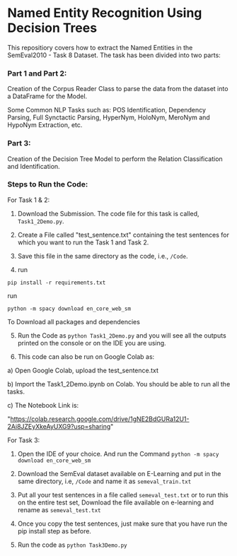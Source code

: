 # Named Entity Recognition Using Decision Trees

This repositiory covers how to extract the Named Entities in the SemEval2010 - Task 8 Dataset. The task has been divided into two parts:

### Part 1 and Part 2:

Creation of the Corpus Reader Class to parse the data from the dataset into a DataFrame for the Model.

Some Common NLP Tasks such as: POS Identification, Dependency Parsing, Full Synctactic Parsing, HyperNym, HoloNym, MeroNym and HypoNym Extraction, etc.

### Part 3:

Creation of the Decision Tree Model to perform the Relation Classification and Identification.

### Steps to Run the Code:

For Task 1 & 2:

1) Download the Submission. The code file for this task is called, `Task1_2Demo.py`. 

2) Create a File called "test_sentence.txt" containing the test sentences for which you want to 
run the Task 1 and Task 2.

3) Save this file in the same directory as the code, i.e., `/Code`.

4) run 

```
pip install -r requirements.txt
```

run  
```
python -m spacy download en_core_web_sm
```

To Download all packages and dependencies

5) Run the Code as `python Task1_2Demo.py` and you will see all the outputs printed on the console or on
the IDE you are using.

6) This code can also be run on Google Colab as:

a) Open Google Colab, upload the test_sentence.txt

b) Import the Task1_2Demo.ipynb on Colab. You should be able to run all the tasks.

c) The Notebook Link is:

"https://colab.research.google.com/drive/1gNE2BdGURa12U1-2Ai8JZEyXkeAyUXG9?usp=sharing"


For Task 3:

1) Open the IDE of your choice. And run the Command `python -m spacy download en_core_web_sm`

2) Download the SemEval dataset available on E-Learning and put in the same directory, i.e, `/Code`
and name it as `semeval_train.txt`

3) Put all your test sentences in a file called `semeval_test.txt` or to run this on the entire test set,
Download the file available on e-learning and rename as `semeval_test.txt`

4) Once you copy the test sentences, just make sure that you have run the pip install step as before.

5) Run the code as `python Task3Demo.py`
